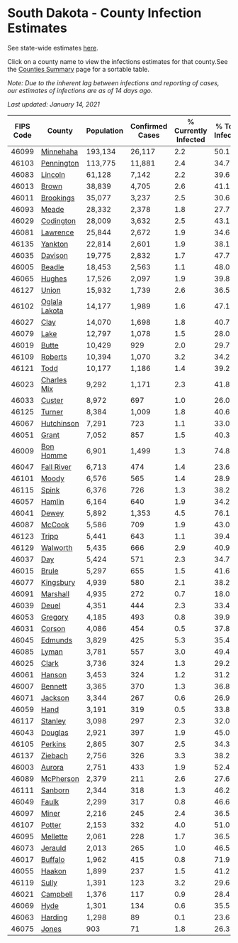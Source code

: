 # South Dakota - County Infection Estimates

See state-wide estimates [here](/infections/us-sd).

Click on a county name to view the infections estimates for that county.See the [Counties Summary](/infections/summary-counties) page for a sortable table.

*Note: Due to the inherent lag between infections and reporting of cases, our estimates of infections are as of 14 days ago.*

*Last updated: January 14, 2021*

|   FIPS Code |                         County |   Population |   Confirmed Cases |   % Currently Infected |   % Total Infected |
|-------------|--------------------------------|--------------|-------------------|------------------------|--------------------|
|       46099 |         [Minnehaha](minnehaha) |      193,134 |            26,117 |                    2.2 |               50.1 |
|       46103 |       [Pennington](pennington) |      113,775 |            11,881 |                    2.4 |               34.7 |
|       46083 |             [Lincoln](lincoln) |       61,128 |             7,142 |                    2.2 |               39.6 |
|       46013 |                 [Brown](brown) |       38,839 |             4,705 |                    2.6 |               41.1 |
|       46011 |         [Brookings](brookings) |       35,077 |             3,237 |                    2.5 |               30.6 |
|       46093 |                 [Meade](meade) |       28,332 |             2,378 |                    1.8 |               27.7 |
|       46029 |         [Codington](codington) |       28,009 |             3,632 |                    2.5 |               43.1 |
|       46081 |           [Lawrence](lawrence) |       25,844 |             2,672 |                    1.9 |               34.6 |
|       46135 |             [Yankton](yankton) |       22,814 |             2,601 |                    1.9 |               38.1 |
|       46035 |             [Davison](davison) |       19,775 |             2,832 |                    1.7 |               47.7 |
|       46005 |               [Beadle](beadle) |       18,453 |             2,563 |                    1.1 |               48.0 |
|       46065 |               [Hughes](hughes) |       17,526 |             2,097 |                    1.9 |               39.8 |
|       46127 |                 [Union](union) |       15,932 |             1,739 |                    2.6 |               36.5 |
|       46102 | [Oglala Lakota](oglala-lakota) |       14,177 |             1,989 |                    1.6 |               47.1 |
|       46027 |                   [Clay](clay) |       14,070 |             1,698 |                    1.8 |               40.7 |
|       46079 |                   [Lake](lake) |       12,797 |             1,078 |                    1.5 |               28.0 |
|       46019 |                 [Butte](butte) |       10,429 |               929 |                    2.0 |               29.7 |
|       46109 |             [Roberts](roberts) |       10,394 |             1,070 |                    3.2 |               34.2 |
|       46121 |                   [Todd](todd) |       10,177 |             1,186 |                    1.4 |               39.2 |
|       46023 |     [Charles Mix](charles-mix) |        9,292 |             1,171 |                    2.3 |               41.8 |
|       46033 |               [Custer](custer) |        8,972 |               697 |                    1.0 |               26.0 |
|       46125 |               [Turner](turner) |        8,384 |             1,009 |                    1.8 |               40.6 |
|       46067 |       [Hutchinson](hutchinson) |        7,291 |               723 |                    1.1 |               33.0 |
|       46051 |                 [Grant](grant) |        7,052 |               857 |                    1.5 |               40.3 |
|       46009 |         [Bon Homme](bon-homme) |        6,901 |             1,499 |                    1.3 |               74.8 |
|       46047 |       [Fall River](fall-river) |        6,713 |               474 |                    1.4 |               23.6 |
|       46101 |                 [Moody](moody) |        6,576 |               565 |                    1.4 |               28.9 |
|       46115 |                 [Spink](spink) |        6,376 |               726 |                    1.3 |               38.2 |
|       46057 |               [Hamlin](hamlin) |        6,164 |               640 |                    1.9 |               34.2 |
|       46041 |                 [Dewey](dewey) |        5,892 |             1,353 |                    4.5 |               76.1 |
|       46087 |               [McCook](mccook) |        5,586 |               709 |                    1.9 |               43.0 |
|       46123 |                 [Tripp](tripp) |        5,441 |               643 |                    1.1 |               39.4 |
|       46129 |           [Walworth](walworth) |        5,435 |               666 |                    2.9 |               40.9 |
|       46037 |                     [Day](day) |        5,424 |               571 |                    2.3 |               34.7 |
|       46015 |                 [Brule](brule) |        5,297 |               655 |                    1.5 |               41.6 |
|       46077 |         [Kingsbury](kingsbury) |        4,939 |               580 |                    2.1 |               38.2 |
|       46091 |           [Marshall](marshall) |        4,935 |               272 |                    0.7 |               18.0 |
|       46039 |                 [Deuel](deuel) |        4,351 |               444 |                    2.3 |               33.4 |
|       46053 |             [Gregory](gregory) |        4,185 |               493 |                    0.8 |               39.9 |
|       46031 |               [Corson](corson) |        4,086 |               454 |                    0.5 |               37.8 |
|       46045 |             [Edmunds](edmunds) |        3,829 |               425 |                    5.3 |               35.4 |
|       46085 |                 [Lyman](lyman) |        3,781 |               557 |                    3.0 |               49.4 |
|       46025 |                 [Clark](clark) |        3,736 |               324 |                    1.3 |               29.2 |
|       46061 |               [Hanson](hanson) |        3,453 |               324 |                    1.2 |               31.2 |
|       46007 |             [Bennett](bennett) |        3,365 |               370 |                    1.3 |               36.8 |
|       46071 |             [Jackson](jackson) |        3,344 |               267 |                    0.6 |               26.9 |
|       46059 |                   [Hand](hand) |        3,191 |               319 |                    0.5 |               33.8 |
|       46117 |             [Stanley](stanley) |        3,098 |               297 |                    2.3 |               32.0 |
|       46043 |             [Douglas](douglas) |        2,921 |               397 |                    1.9 |               45.0 |
|       46105 |             [Perkins](perkins) |        2,865 |               307 |                    2.5 |               34.3 |
|       46137 |             [Ziebach](ziebach) |        2,756 |               326 |                    3.3 |               38.2 |
|       46003 |               [Aurora](aurora) |        2,751 |               433 |                    1.9 |               52.4 |
|       46089 |         [McPherson](mcpherson) |        2,379 |               211 |                    2.6 |               27.6 |
|       46111 |             [Sanborn](sanborn) |        2,344 |               318 |                    1.3 |               46.2 |
|       46049 |                 [Faulk](faulk) |        2,299 |               317 |                    0.8 |               46.6 |
|       46097 |                 [Miner](miner) |        2,216 |               245 |                    2.4 |               36.5 |
|       46107 |               [Potter](potter) |        2,153 |               332 |                    4.0 |               51.0 |
|       46095 |           [Mellette](mellette) |        2,061 |               228 |                    1.7 |               36.5 |
|       46073 |             [Jerauld](jerauld) |        2,013 |               265 |                    1.0 |               46.5 |
|       46017 |             [Buffalo](buffalo) |        1,962 |               415 |                    0.8 |               71.9 |
|       46055 |               [Haakon](haakon) |        1,899 |               237 |                    1.5 |               41.2 |
|       46119 |                 [Sully](sully) |        1,391 |               123 |                    3.2 |               29.6 |
|       46021 |           [Campbell](campbell) |        1,376 |               117 |                    0.9 |               28.4 |
|       46069 |                   [Hyde](hyde) |        1,301 |               134 |                    0.6 |               35.5 |
|       46063 |             [Harding](harding) |        1,298 |                89 |                    0.1 |               23.6 |
|       46075 |                 [Jones](jones) |          903 |                71 |                    1.8 |               26.3 |